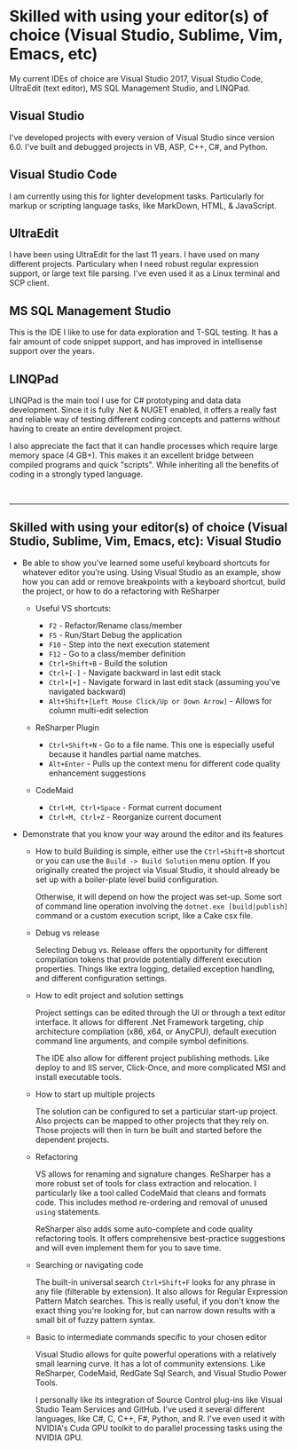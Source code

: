 # Skilled with using your editor(s) of choice (Visual Studio, Sublime, Vim, Emacs, etc)

My current IDEs of choice are Visual Studio 2017, Visual Studio Code, UltraEdit (text editor), MS SQL Management Studio, and LINQPad.

## Visual Studio
I've developed projects with every version of Visual Studio since version 6.0.  I've built and debugged projects in VB, ASP, C++, C#, and Python.

## Visual Studio Code
I am currently using this for lighter development tasks.  Particularly for markup or scripting language tasks, like MarkDown, HTML, & JavaScript. 

## UltraEdit
I have been using UltraEdit for the last 11 years.  I have used on many different projects. Particulary when I need robust regular expression support, or large text file parsing.  I've even used it as a Linux terminal and SCP client.

## MS SQL Management Studio
This is the IDE I like to use for data exploration and T-SQL testing.  It has a fair amount of code snippet support, and has improved in intellisense support over the years.

 ## LINQPad
 LINQPad is the main tool I use for C# prototyping and data data development.  Since it is fully .Net & NUGET enabled, it offers a really fast and reliable way of testing different coding concepts and patterns without having to create an entire development project.
 
 I also appreciate the fact that it can handle processes which require large memory space (4 GB+).  This makes it an excellent bridge between compiled programs and quick "scripts".  While inheriting all the benefits of coding in a strongly typed language.
 
<br/>
<hr/>

## Skilled with using your editor(s) of choice (Visual Studio, Sublime, Vim, Emacs, etc): Visual Studio

* Be able to show you’ve learned some useful keyboard shortcuts for whatever editor you’re using. Using Visual Studio as an example, show how you can add or remove breakpoints with a keyboard shortcut, build the project, or how to do a refactoring with ReSharper

    * Useful VS shortcuts:
        - `F2` - Refactor/Rename class/member
        - `F5` - Run/Start Debug the application
        - `F10` - Step into the next execution statement
        - `F12` - Go to a class/member definition
        - `Ctrl+Shift+B` - Build the solution
        - `Ctrl+[-]` - Navigate backward in last edit stack
        - `Ctrl+[+]` - Navigate forward in last edit stack (assuming you've navigated backward) 
        - `Alt+Shift+[Left Mouse Click/Up or Down Arrow]` - Allows for column multi-edit selection

   * ReSharper Plugin
        - `Ctrl+Shift+N` - Go to a file name. This one is especially useful because it handles partial name matches.
        - `Alt+Enter` - Pulls up the context menu for different code quality enhancement suggestions

    * CodeMaid
        - `Ctrl+M, Ctrl+Space` - Format current document
        - `Ctrl+M, Ctrl+Z` - Reorganize current document

* Demonstrate that you know your way around the editor and its features

    * How to build
        Building is simple, either use the `Ctrl+Shift+B` shortcut or you can use the `Build -> Build Solution` menu option.  If you originally created the project via Visual Studio, it should already be set up with a boiler-plate level build configuration.

        Otherwise, it will depend on how the project was set-up. Some sort of command line operation involving the `dotnet.exe [build|publish]` command or a custom execution script, like a Cake csx file.

    * Debug vs release
        
        Selecting Debug vs. Release offers the opportunity for different compilation tokens that provide potentially different execution properties. Things like extra logging, detailed exception handling, and different configuration settings.

    * How to edit project and solution settings

        Project settings can be edited through the UI or through a text editor interface.  It allows for different .Net Framework targeting, chip architecture compilation (x86, x64, or AnyCPU), default execution command line arguments, and compile symbol definitions.

        The IDE also allow for different project publishing methods. Like deploy to and IIS server, Click-Once, and more complicated MSI and install executable tools.

    * How to start up multiple projects

        The solution can be configured to set a particular start-up project. Also projects can be mapped to other projects that they rely on.  Those projects will then in turn be built and started before the dependent projects.

    * Refactoring

        VS allows for renaming and signature changes. ReSharper has a more robust set of tools for class extraction and relocation.  I particularly like a tool called CodeMaid that cleans and formats code.  This includes method re-ordering and removal of unused `using` statements.

        ReSharper also adds some auto-complete and code quality refactoring tools. It offers comprehensive best-practice suggestions and will even implement them for you to save time.

    * Searching or navigating code

        The built-in universal search `Ctrl+Shift+F` looks for any phrase in any file (filterable by extension).  It also allows for Regular Expression Pattern Match searches. This is really useful, if you don't know the exact thing you're looking for, but can narrow down results with a small bit of fuzzy pattern syntax.

    * Basic to intermediate commands specific to your chosen editor

        Visual Studio allows for quite powerful operations with a relatively small learning curve.  It has a lot of community extensions.  Like ReSharper, CodeMaid, RedGate Sql Search, and Visual Studio Power Tools.

        I personally like its integration of Source Control plug-ins like Visual Studio Team Services and GitHub.  I've used it several different languages, like C#, C, C++, F#, Python, and R.  I've even used it with NVIDIA's Cuda GPU toolkit to do parallel processing tasks using the NVIDIA GPU.


